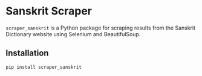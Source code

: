 # Sanskrit Scraper

`scraper_sanskrit` is a Python package for scraping results from the Sanskrit Dictionary website using Selenium and BeautifulSoup.

## Installation

```bash
pip install scraper_sanskrit
